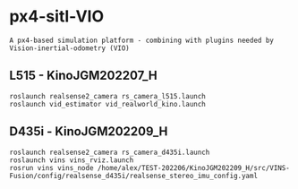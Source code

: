 # px4-sitl-VIO
```
A px4-based simulation platform - combining with plugins needed by Vision-inertial-odometry (VIO)
```

## L515 - KinoJGM202207_H
```
roslaunch realsense2_camera rs_camera_l515.launch
roslaunch vid_estimator vid_realworld_kino.launch 
```

## D435i - KinoJGM202209_H
```
roslaunch realsense2_camera rs_camera_d435i.launch 
roslaunch vins vins_rviz.launch 
rosrun vins vins_node /home/alex/TEST-202206/KinoJGM202209_H/src/VINS-Fusion/config/realsense_d435i/realsense_stereo_imu_config.yaml 
```
